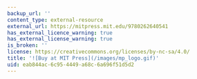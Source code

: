 ```yaml
---
backup_url: ''
content_type: external-resource
external_url: https://mitpress.mit.edu/9780262640541
has_external_licence_warning: true
has_external_license_warning: true
is_broken: ''
license: https://creativecommons.org/licenses/by-nc-sa/4.0/
title: '![Buy at MIT Press](/images/mp_logo.gif)'
uid: eab844ac-6c95-4449-a68c-6a696f51d5d2
---
```

